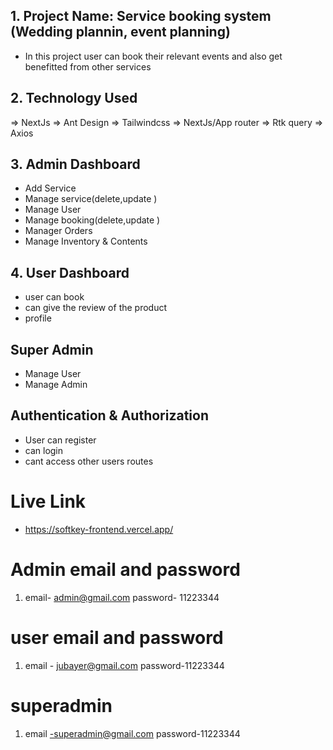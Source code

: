 ## 1. Project Name: Service booking system (Wedding plannin, event planning)

- In this project user can book their relevant events and also get benefitted from other services

## 2. Technology Used

=> NextJs
=> Ant Design
=> Tailwindcss
=> NextJs/App router
=> Rtk query
=> Axios

## 3. Admin Dashboard

- Add Service
- Manage service(delete,update )
- Manage User
- Manage booking(delete,update )
- Manager Orders
- Manage Inventory & Contents

## 4. User Dashboard

- user can book
- can give the review of the product
- profile

## Super Admin

- Manage User
- Manage Admin

## Authentication & Authorization

- User can register
- can login
- cant access other users routes

# Live Link

- https://softkey-frontend.vercel.app/

# Admin email and password

1. email- admin@gmail.com
   password- 11223344

# user email and password

1. email - jubayer@gmail.com
   password-11223344

# superadmin

1. email -superadmin@gmail.com
   password-11223344
